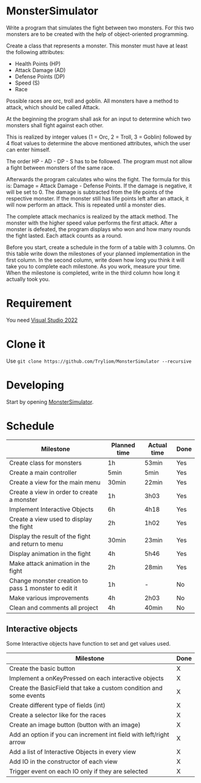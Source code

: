 # MonsterSimulator

Write a program that simulates the fight between two monsters. For this two monsters are to be created with the help of object-oriented programming.  

Create a class that represents a monster. This monster must have at least the following attributes: 
* Health Points (HP)
* Attack Damage (AD)
* Defense Points (DP)
* Speed (S)
* Race

Possible races are orc, troll and goblin. All monsters have a method to attack, which should be called Attack. 

At the beginning the program shall ask for an input to determine which two monsters shall fight against each other. 

This is realized by integer values (1 = Orc, 2 = Troll, 3 = Goblin) followed by 4 float values to determine the above mentioned attributes, which the user can enter himself. 

The order HP - AD - DP - S has to be followed. The program must not allow a fight between monsters of the same race.

Afterwards the program calculates who wins the fight. The formula for this is: Damage = Attack Damage - Defense Points. If the damage is negative, it will be set to 0. The damage is subtracted from the life points of the respective monster. If the monster still has life points left after an attack, it will now perform an attack. This is repeated until a monster dies.

The complete attack mechanics is realized by the attack method. The monster with the higher speed value performs the first attack. After a monster is defeated, the program displays who won and how many rounds the fight lasted. Each attack counts as a round.

Before you start, create a schedule in the form of a table with 3 columns. On this table write down the milestones of your planned implementation in the first column. In the second column, write down how long you think it will take you to complete each milestone. As you work, measure your time. When the milestone is completed, write in the third column how long it actually took you.

# Requirement

You need [Visual Studio 2022](https://visualstudio.microsoft.com/downloads/)

# Clone it

Use `git clone https://github.com/Tryliom/MonsterSimulator --recursive`

# Developing

Start by opening [MonsterSimulator](./MonsterSimulator.sln).

# Schedule

| Milestone | Planned time | Actual time | Done |
| --- | --- | --- | --- |
| Create class for monsters | 1h | 53min | Yes |
| Create a main controller | 5min | 5min | Yes |
| Create a view for the main menu | 30min | 22min | Yes |
| Create a view in order to create a monster | 1h | 3h03 | Yes |
| Implement Interactive Objects | 6h | 4h18 | Yes |
| Create a view used to display the fight | 2h | 1h02 | Yes |
| Display the result of the fight and return to menu | 30min | 23min | Yes |
| Display animation in the fight | 4h | 5h46 | Yes |
| Make attack animation in the fight | 2h | 28min | Yes |
| Change monster creation to pass 1 monster to edit it | 1h | - | No |
| Make various improvements | 4h | 2h03 | No |
| Clean and comments all project | 4h | 40min | No |

## Interactive objects

Some Interactive objects have function to set and get values used.

| Milestone | Done |
| --------- | ---- |
| Create the basic button | X |
| Implement a onKeyPressed on each interactive objects | X |
| Create the BasicField that take a custom condition and some events | X |
| Create different type of fields (int) | X |
| Create a selector like for the races | X |
| Create an image button (button with an image) | X |
| Add an option if you can increment int field with left/right arrow | X |
| Add a list of Interactive Objects in every view | X |
| Add IO in the constructor of each view | X |
| Trigger event on each IO only if they are selected | X |